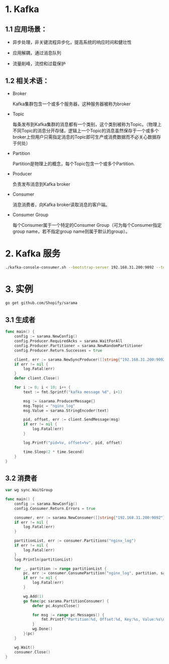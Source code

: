 # 1. Kafka

## 1.1 应用场景：

- 异步处理，非关键流程异步化，提高系统的响应时间和健壮性
- 应用解耦，通过消息队列

- 流量削峰，流控和过载保护

## 1.2 相关术语：

- Broker

  Kafka集群包含一个或多个服务器，这种服务器被称为broker

- Topic

  每条发布到Kafka集群的消息都有一个类别，这个类别被称为Topic。（物理上不同Topic的消息分开存储，逻辑上一个Topic的消息虽然保存于一个或多个broker上但用户只需指定消息的Topic即可生产或消费数据而不必关心数据存于何处）

- Partition

  Partition是物理上的概念，每个Topic包含一个或多个Partition.

- Producer

  负责发布消息到Kafka broker

- Consumer

  消息消费者，向Kafka broker读取消息的客户端。

- Consumer Group

  每个Consumer属于一个特定的Consumer Group（可为每个Consumer指定group name，若不指定group name则属于默认的group）。



# 2. Kafka 服务

```bash
./kafka-console-consumer.sh --bootstrap-server 192.168.31.200:9092 --topic nginx_log --from-beginning
```



# 3. 实例

```bash
go get github.com/Shopify/sarama
```



## 3.1 生成者

```go
func main() {
	config := sarama.NewConfig()
	config.Producer.RequiredAcks = sarama.WaitForAll
	config.Producer.Partitioner = sarama.NewRandomPartitioner
	config.Producer.Return.Successes = true

	client, err := sarama.NewSyncProducer([]string{"192.168.31.200:9092"}, config)
	if err != nil {
		log.Fatal(err)
	}
	defer client.Close()

	for i := 0; i < 10; i++ {
		text := fmt.Sprintf("kafka message %d", i+1)

		msg := &sarama.ProducerMessage{}
		msg.Topic = "nginx_log"
		msg.Value = sarama.StringEncoder(text)

		pid, offset, err := client.SendMessage(msg)
		if err != nil {
			log.Fatal(err)
		}

		log.Printf("pid=%v, offset=%v", pid, offset)

		time.Sleep(2 * time.Second)
	}
}
```

## 3.2 消费者

```go
var wg sync.WaitGroup

func main() {
	config := sarama.NewConfig()
	config.Consumer.Return.Errors = true

	consumer, err := sarama.NewConsumer([]string{"192.168.31.200:9092"}, config)
	if err != nil {
		log.Fatal(err)
	}

	partitionList, err := consumer.Partitions("nginx_log")
	if err != nil {
		log.Fatal(err)
	}
	log.Println(partitionList)

	for _, partition := range partitionList {
		pc, err := consumer.ConsumePartition("nginx_log", partition, sarama.OffsetNewest)
		if err != nil {
			log.Fatal(err)
		}

		wg.Add(1)
		go func(pc sarama.PartitionConsumer) {
			defer pc.AsyncClose()

			for msg := range pc.Messages() {
				fmt.Printf("Partition:%d, Offset:%d, Key:%s, Value:%s\n", msg.Partition, msg.Offset, msg.Key, msg.Value)
			}
			wg.Done()
		}(pc)
	}

	wg.Wait()
	consumer.Close()
}
```



